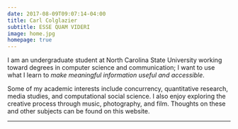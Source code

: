 ```yaml
---
date: 2017-08-09T09:07:14-04:00
title: Carl Colglazier
subtitle: ESSE QUAM VIDERI
image: home.jpg
homepage: true
---
```


I am an undergraduate student at North Carolina State University
working toward degrees in computer science and communication; I want
to use what I learn to *make meaningful information useful and
accessible*.

Some of my academic interests include concurrency, quantitative
research, media studies, and computational social science. I also
enjoy exploring the creative process through music, photography, and
film. Thoughts on these and other subjects can be found on this
website.

- - -
